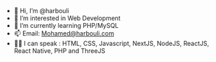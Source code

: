 - 👋 Hi, I’m @harbouli
- 👀 I’m interested in Web Development 
- 🌱 I’m currently learning PHP/MySQL
- 📫 Email: Mohamed@harbouli.com
- 🐱‍🏍 I can speak : HTML, CSS, Javascript, NextJS, NodeJS, ReactJS, React Native,  PHP and ThreeJS
<!---
harbouli/harbouli is a ✨ special ✨ repository because its `README.md` (this file) appears on your GitHub profile.
You can click the Preview link to take a look at your changes.
--->
